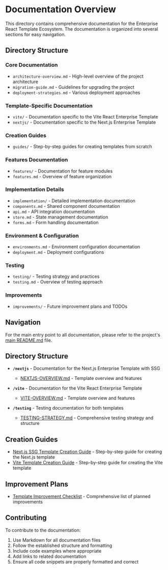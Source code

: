 # Documentation Overview

This directory contains comprehensive documentation for the Enterprise React Template Ecosystem. The documentation is organized into several sections for easy navigation.

## Directory Structure

### Core Documentation
- `architecture-overview.md` - High-level overview of the project architecture
- `migration-guide.md` - Guidelines for upgrading the project
- `deployment-strategies.md` - Various deployment approaches

### Template-Specific Documentation
- `vite/` - Documentation specific to the Vite React Enterprise Template
- `nextjs/` - Documentation specific to the Next.js Enterprise Template

### Creation Guides
- `guides/` - Step-by-step guides for creating templates from scratch

### Features Documentation
- `features/` - Documentation for feature modules
- `features.md` - Overview of feature organization

### Implementation Details
- `implementation/` - Detailed implementation documentation
- `components.md` - Shared component documentation
- `api.md` - API integration documentation
- `store.md` - State management documentation
- `forms.md` - Form handling documentation

### Environment & Configuration
- `environments.md` - Environment configuration documentation
- `deployment.md` - Deployment configurations

### Testing
- `testing/` - Testing strategy and practices
- `testing.md` - Overview of testing approach

### Improvements
- `improvements/` - Future improvement plans and TODOs

## Navigation

For the main entry point to all documentation, please refer to the project's [main README.md](../README.md) file.

## Directory Structure

- **`/nextjs`** - Documentation for the Next.js Enterprise Template with SSG
  - [NEXTJS-OVERVIEW.md](./nextjs/NEXTJS-OVERVIEW.md) - Template overview and features
  
- **`/vite`** - Documentation for the Vite React Enterprise Template
  - [VITE-OVERVIEW.md](./vite/VITE-OVERVIEW.md) - Template overview and features

- **`/testing`** - Testing documentation for both templates
  - [TESTING-STRATEGY.md](./testing/TESTING-STRATEGY.md) - Comprehensive testing strategy and structure

## Creation Guides

- [Next.js SSG Template Creation Guide](../NEXTJS-SSG-CREATION-GUIDE.md) - Step-by-step guide for creating the Next.js template
- [Vite Template Creation Guide](../PROJECT-CREATION-GUIDE.md) - Step-by-step guide for creating the Vite template

## Improvement Plans

- [Template Improvement Checklist](../TODO-IMPROVEMENTS.md) - Comprehensive list of planned improvements

## Contributing

To contribute to the documentation:

1. Use Markdown for all documentation files
2. Follow the established structure and formatting
3. Include code examples where appropriate
4. Add links to related documentation
5. Ensure all code snippets are properly formatted and correct 